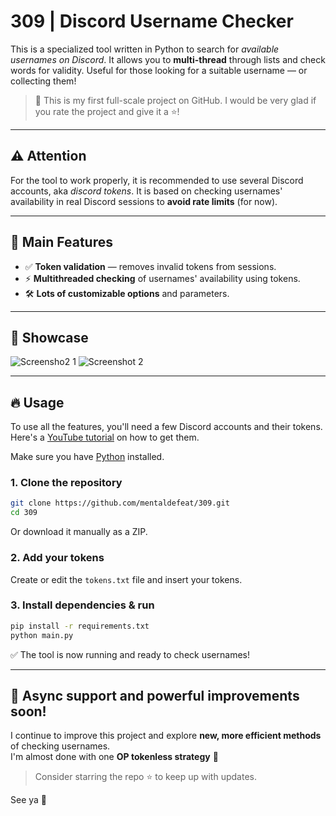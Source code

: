 # 309 | Discord Username Checker

This is a specialized tool written in Python to search for *available usernames on Discord*. It allows you to **multi-thread** through lists and check words for validity. Useful for those looking for a suitable username — or collecting them!

> 🧠 This is my first full-scale project on GitHub. I would be very glad if you rate the project and give it a ⭐!

---

## ⚠️ Attention

For the tool to work properly, it is recommended to use several Discord accounts, aka *discord tokens*. It is based on checking usernames' availability in real Discord sessions to **avoid rate limits** (for now).

---

## 🚀 Main Features

- ✅ **Token validation** — removes invalid tokens from sessions.
- ⚡ **Multithreaded checking** of usernames' availability using tokens.
- 🛠 **Lots of customizable options** and parameters.

---

## 🎥 Showcase

&#x20;

![Screensho2 1](https://github.com/user-attachments/assets/c8ccdcfb-0016-463c-affc-5a45d5adfe0c)
![Screenshot 2](https://github.com/user-attachments/assets/084fb8d8-ece4-4d37-917a-51aa16bd17be)

---

## 🔥 Usage

To use all the features, you'll need a few Discord accounts and their tokens.\
Here's a [YouTube tutorial](https://www.youtube.com/watch?v=LnBnm_tZlyU) on how to get them.

Make sure you have [Python](https://www.python.org/downloads/) installed.

### 1. Clone the repository

```sh
git clone https://github.com/mentaldefeat/309.git
cd 309
```

Or download it manually as a ZIP.

### 2. Add your tokens

Create or edit the `tokens.txt` file and insert your tokens.

### 3. Install dependencies & run

```sh
pip install -r requirements.txt
python main.py
```

✅ The tool is now running and ready to check usernames!

---

## 🔮 Async support and powerful improvements soon!

I continue to improve this project and explore **new, more efficient methods** of checking usernames.\
I'm almost done with one **OP tokenless strategy** 👀

> Consider starring the repo ⭐ to keep up with updates.

See ya 👋

